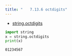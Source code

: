 ```yaml
---
title: "　　7.13.6 octdigits"
---
```


* [string.octdigits](https://docs.python.org/ja/3/library/string.html#string.octdigits)

```python:サンプルコード：sample_694.py
import string
x = string.octdigits
print(x)
```

```text:実行結果
01234567
```